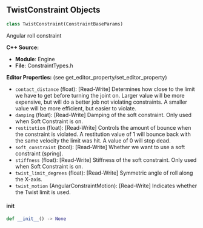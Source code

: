 ## TwistConstraint Objects

```python
class TwistConstraint(ConstraintBaseParams)
```

Angular roll constraint

**C++ Source:**

- **Module**: Engine
- **File**: ConstraintTypes.h

**Editor Properties:** (see get_editor_property/set_editor_property)

- ``contact_distance`` (float):  [Read-Write] Determines how close to the limit we have to get before turning the joint on. Larger value will be more expensive, but will do a better job not violating constraints. A smaller value will be more efficient, but easier to violate.
- ``damping`` (float):  [Read-Write] Damping of the soft constraint. Only used when Soft Constraint is on.
- ``restitution`` (float):  [Read-Write] Controls the amount of bounce when the constraint is violated. A restitution value of 1 will bounce back with the same velocity the limit was hit. A value of 0 will stop dead.
- ``soft_constraint`` (bool):  [Read-Write] Whether we want to use a soft constraint (spring).
- ``stiffness`` (float):  [Read-Write] Stiffness of the soft constraint. Only used when Soft Constraint is on.
- ``twist_limit_degrees`` (float):  [Read-Write] Symmetric angle of roll along the X-axis.
- ``twist_motion`` (AngularConstraintMotion):  [Read-Write] Indicates whether the Twist limit is used.

<a id="unreal.TwistConstraint.__init__"></a>

#### __init__

```python
def __init__() -> None
```

<a id="unreal.LinearDriveConstraint"></a>